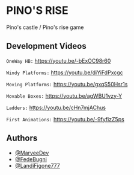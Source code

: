 # PINO'S RISE

Pino's castle / Pino's rise game

## Development Videos

`OneWay HB:` https://youtu.be/-bExOC98r60

`Windy Platforms:` https://youtu.be/diYiFdPxcgc

`Moving Platforms:` https://youtu.be/gxqS50Hsr1s

`Movable Boxes:` https://youtu.be/agWBU1vzy-Y

`Ladders:` https://youtu.be/cHn7mjAChus

`First Animations:` https://youtu.be/-9fyfizZ5ps


## Authors

- [@MarveeDev](https://www.github.com/MarveeDev)
- [@FedeBugni](https://www.github.com/FedeBugni)
- [@LandiFigone777](https://www.github.com/LandiFigone777)

